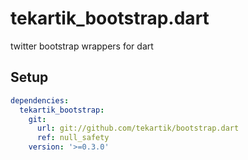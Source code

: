 # tekartik_bootstrap.dart

twitter bootstrap wrappers for dart

## Setup

```yaml
dependencies:
  tekartik_bootstrap:
    git:
      url: git://github.com/tekartik/bootstrap.dart
      ref: null_safety
    version: '>=0.3.0'

```
